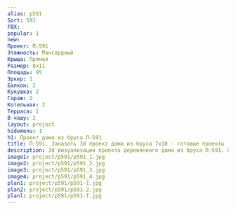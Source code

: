 ```yaml
---
alias: p591
Sort: 591
FBX: 
popular: 1
new: 
Проект: П-591
Этажность: Мансардный
Крыша: Прямая
Размер: 8х11
Площадь: 95
Эркер: 1
Балкон: 2
Кукушка: 2
Гараж: 2
Котельная: 2
Терраса: 1
В чашу: 2
layout: project
hidemenu: 1
h1: Проект дома из бруса П-591
title: П-591. Заказать 3d проект дома из бруса 7х10 - готовые проекты
description: 3d визуализация проекта деревянного дома из бруса П-591. Площадь 95 м2, размер 7х10. Вы можете внести любые изменения в проект.
image1: project/p591/p591_1.jpg
image2: project/p591/p591_2.jpg
image3: project/p591/p591_3.jpg
image4: project/p591/p591_4.jpg
plan1: project/p591/p591-1.jpg
plan2: project/p591/p591-2.jpg
planl: project/p591/p591-f.jpg
---
```

